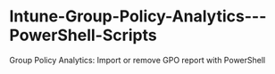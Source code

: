 # Intune-Group-Policy-Analytics---PowerShell-Scripts
Group Policy Analytics: Import or remove GPO report with PowerShell 
